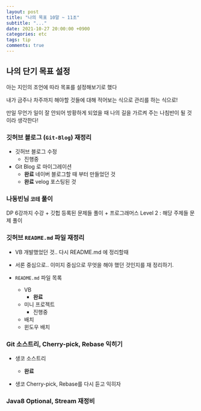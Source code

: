 ```yaml
---
layout: post
title: "나믜 목표 10말 ~ 11초"
subtitle: "..."
date: 2021-10-27 20:00:00 +0900
categories: etc
tags: tip
comments: true
---
```


## 나의 단기 목표 설정

아는 지인의 조언에 따라 목표를 설정해보기로 했다

내가 금주나 차주까지 해야할 것들에 대해 적어보는 식으로 관리를 하는 식으로!

만일 무언가 일이 잘 안되어 방황하게 되었을 때 나의 길을 가르켜 주는 나침반이 될 것이라 생각한다!

### 깃허브 블로그 (`Git-Blog`) 재정리

- 깃허브 블로그 수정
  - 진행중
- Git Blog 로 마이그레이션
  - **완료** 네이버 블로그할 때 부터 만들었던 것
  - **완료** velog 포스팅된 것

### 나동빈님 `코테` 풀이

DP 6강까지 수강 + 깃헙 등록된 문제들 풀이 + 프로그래머스 Level 2 : 해당 주제들 문제 풀이

### 깃허브 `README.md` 파일 재정리

- VB 개발했었던 것.. 다시 README.md 에 정리할때
- 서론 중심으로.. 이미지 중심으로 무엇을 해야 했던 것인지를 재 정리하기.

- `README.md` 파일 목록
  - VB
    - **완료**
  - 미니 프로젝트
    - 진행중
  - 배치
  - 윈도우 배치

### Git 소스트리, Cherry-pick, Rebase 익히기

- 생코 소스트리

  - **완료**

- 생코 Cherry-pick, Rebase를 다시 듣고 익히자

### Java8 Optional, Stream 재정비
